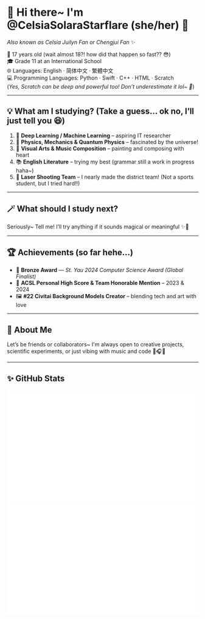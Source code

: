 # 🌸 Hi there~ I'm @CelsiaSolaraStarflare (she/her) 🌸  
*Also known as Celsia Juilyn Fan or Chengjui Fan* ✨

🌟 17 years old (wait almost 18?! how did that happen so fast?? 😳)  
🎓 Grade 11 at an International School  
🌐 Languages: English · 简体中文 · 繁體中文  
💻 Programming Languages: Python · Swift · C++ · HTML · Scratch  
(*Yes, Scratch can be deep and powerful too! Don’t underestimate it lol~ 💅*)

---

## 💡 What am I studying? (Take a guess... ok no, I’ll just tell you 😆)

1. 🧠 **Deep Learning / Machine Learning** – aspiring IT researcher
2. 🌌 **Physics, Mechanics & Quantum Physics** – fascinated by the universe!
3. 🎨 **Visual Arts & Music Composition** – painting and composing with heart
4. 📚 **English Literature** – trying my best (grammar still a work in progress haha~)
5. 🔫 **Laser Shooting Team** – I nearly made the district team! (Not a sports student, but I tried hard!!)

---

## 🪄 What should I study next?
Seriously~ Tell me! I’ll try anything if it sounds magical or meaningful ✨💭

---

## 🏆 Achievements (so far hehe…)

- 🥉 **Bronze Award** — *St. Yau 2024 Computer Science Award (Global Finalist)*  
- 🏅 **ACSL Personal High Score & Team Honorable Mention** – 2023 & 2024  
- 🖼️ **#22 Civitai Background Models Creator** – blending tech and art with love

---

## 🦄 About Me

Let’s be friends or collaborators~ I'm always open to creative projects, scientific experiments, or just vibing with music and code 💖🎧🧪

---

## ✨ GitHub Stats

<picture>
  <source srcset="https://raw.githubusercontent.com/CelsiaSolaraStarflare/github-stats/master/generated/overview.svg#gh-dark-mode-only" media="(prefers-color-scheme: dark)" />
  <source srcset="https://raw.githubusercontent.com/CelsiaSolaraStarflare/github-stats/master/generated/overview.svg#gh-light-mode-only" media="(prefers-color-scheme: light), (prefers-color-scheme: no-preference)" />
  <img alt="GitHub Stats" src="https://raw.githubusercontent.com/CelsiaSolaraStarflare/github-stats/master/generated/overview.svg" />
</picture>

<picture>
  <source srcset="https://raw.githubusercontent.com/CelsiaSolaraStarflare/github-stats/master/generated/languages.svg#gh-dark-mode-only" media="(prefers-color-scheme: dark)" />
  <source srcset="https://raw.githubusercontent.com/CelsiaSolaraStarflare/github-stats/master/generated/languages.svg#gh-light-mode-only" media="(prefers-color-scheme: light), (prefers-color-scheme: no-preference)" />
  <img alt="Top Languages" src="https://raw.githubusercontent.com/CelsiaSolaraStarflare/github-stats/master/generated/languages.svg" />
</picture>
